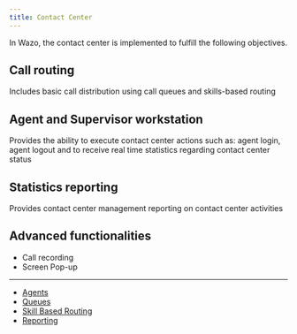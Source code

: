 ```yaml
---
title: Contact Center
---
```


In Wazo, the contact center is implemented to fulfill the following objectives.

## Call routing

Includes basic call distribution using call queues and skills-based routing

## Agent and Supervisor workstation

Provides the ability to execute contact center actions such as: agent login, agent logout and to
receive real time statistics regarding contact center status

## Statistics reporting

Provides contact center management reporting on contact center activities

## Advanced functionalities

- Call recording
- Screen Pop-up

---

- [Agents](/uc-doc/contact_center/agents)
- [Queues](/uc-doc/contact_center/queues)
- [Skill Based Routing](/uc-doc/contact_center/skillbasedrouting)
- [Reporting](/uc-doc/contact_center/reporting)
